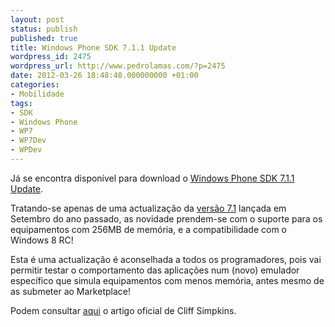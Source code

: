 ```yaml
---
layout: post
status: publish
published: true
title: Windows Phone SDK 7.1.1 Update
wordpress_id: 2475
wordpress_url: http://www.pedrolamas.com/?p=2475
date: 2012-03-26 18:48:48.000000000 +01:00
categories:
- Mobilidade
tags:
- SDK
- Windows Phone
- WP7
- WP7Dev
- WPDev
---
```

Já se encontra disponível para download o [Windows Phone SDK 7.1.1 Update](http://www.microsoft.com/download/en/details.aspx?id=29233).

Tratando-se apenas de uma actualização da [versão 7.1](/2011/09/29/windows-phone-sdk-7-1-rtw/) lançada em Setembro do ano passado, as novidade prendem-se com o suporte para os equipamentos com 256MB de memória, e a compatibilidade com o Windows 8 RC!

Esta é uma actualização é aconselhada a todos os programadores, pois vai permitir testar o comportamento das aplicações num (novo) emulador específico que simula equipamentos com menos memória, antes mesmo de as submeter ao Marketplace!

Podem consultar [aqui](http://windowsteamblog.com/windows_phone/b/wpdev/archive/2012/03/26/wpsdk-711-now-available.aspx) o artigo oficial de Cliff Simpkins.

